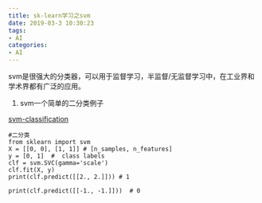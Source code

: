 ```yaml
---
title: sk-learn学习之svm
date: 2019-03-3 10:30:23
tags:
- AI
categories:
- AI
---
```



svm是很强大的分类器，可以用于监督学习，半监督/无监督学习中，在工业界和学术界都有广泛的应用。

1. svm一个简单的二分类例子

[svm-classification](https://scikit-learn.org/stable/modules/svm.html#svm-classification
)


```
#二分类
from sklearn import svm
X = [[0, 0], [1, 1]] # [n_samples, n_features]
y = [0, 1]  #  class labels
clf = svm.SVC(gamma='scale')
clf.fit(X, y) 
print(clf.predict([[2., 2.]])) # 1

print(clf.predict([[-1., -1.]]))  # 0
```
